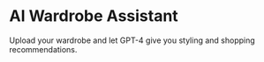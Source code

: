 # AI Wardrobe Assistant

Upload your wardrobe and let GPT-4 give you styling and shopping recommendations.